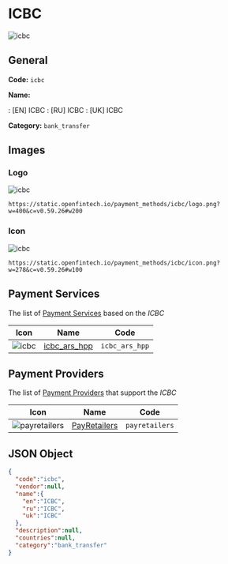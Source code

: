 
# ICBC 
![icbc](https://static.openfintech.io/payment_methods/icbc/logo.png?w=400&c=v0.59.26#w200)  

## General 
**Code:** `icbc` 
 
**Name:** 
 
:	[EN] ICBC 
:	[RU] ICBC 
:	[UK] ICBC 
 
**Category:** `bank_transfer` 
 

## Images 

### Logo 
![icbc](https://static.openfintech.io/payment_methods/icbc/logo.png?w=400&c=v0.59.26#w200)  

```
https://static.openfintech.io/payment_methods/icbc/logo.png?w=400&c=v0.59.26#w200
```  

### Icon 
![icbc](https://static.openfintech.io/payment_methods/icbc/icon.png?w=278&c=v0.59.26#w100)  

```
https://static.openfintech.io/payment_methods/icbc/icon.png?w=278&c=v0.59.26#w100
```  

## Payment Services 
 
The list of [Payment Services](/payment-services/) based on the _ICBC_ 

|Icon|Name|Code| 
|:---:|:---:|:---:| 
|![icbc](https://static.openfintech.io/payment_methods/icbc/icon.png?w=278&c=v0.59.26#w100) |[icbc_ars_hpp](/payment-services/icbc_ars_hpp/)|`icbc_ars_hpp`| 
 

## Payment Providers 
 
The list of [Payment Providers](/payment-providers/) that support the _ICBC_ 

|Icon|Name|Code| 
|:---:|:---:|:---:| 
|![payretailers](https://static.openfintech.io/payment_providers/payretailers/icon.svg?w=278&c=v0.59.26#w100) |[PayRetailers](/payment-providers/payretailers/)|`payretailers`| 
 

## JSON Object 

```json
{
  "code":"icbc",
  "vendor":null,
  "name":{
    "en":"ICBC",
    "ru":"ICBC",
    "uk":"ICBC"
  },
  "description":null,
  "countries":null,
  "category":"bank_transfer"
}
```  
